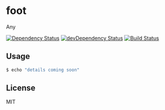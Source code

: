 # foot

Any

[![Dependency Status](https://david-dm.org/adnan-i/foot.svg)](https://david-dm.org/adnan-i/foot)
[![devDependency Status](https://david-dm.org/adnan-i/foot/dev-status.svg?theme=shields.io)](https://david-dm.org/adnan-i/foot?type=dev)
[![Build Status](https://travis-ci.org/adnan-i/foot.svg?branch=master)](https://travis-ci.org/adnan-i/foot)


## Usage

```bash
$ echo "details coming soon"
```


## License

MIT
